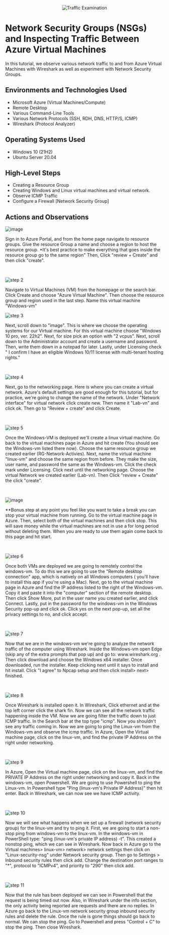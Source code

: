 <p align="center">
<img src="https://i.imgur.com/Ua7udoS.png" alt="Traffic Examination"/>
</p>

<h1>Network Security Groups (NSGs) and Inspecting Traffic Between Azure Virtual Machines</h1>
In this tutorial, we observe various network traffic to and from Azure Virtual Machines with Wireshark as well as experiment with Network Security Groups. <br />

<h2>Environments and Technologies Used</h2>

- Microsoft Azure (Virtual Machines/Compute)
- Remote Desktop
- Various Command-Line Tools
- Various Network Protocols (SSH, RDH, DNS, HTTP/S, ICMP)
- Wireshark (Protocol Analyzer)

<h2>Operating Systems Used </h2>

- Windows 10 (21H2)
- Ubuntu Server 20.04

<h2>High-Level Steps</h2>

- Creating a Resource Group
- Creating Windows and Linux virtual machines and virtual network.
- Observe ICMP Traffic
- Configure a Firewall [Network Security Group]

<h2>Actions and Observations</h2>

![image](https://github.com/user-attachments/assets/9fda66f7-6832-4348-91e1-947bfeb1deff)

<p>
Sign in to Azure Portal, and from the home page navigate to resource groups. Give the resource Group a name and choose a region to host the resource group. *It's best practice to make everything that goes inside the resource group go to the same region" Then, Click "review + Create" and then click "create".
</p>
<br />

![step 2](https://github.com/user-attachments/assets/506597c8-33bc-4034-adf5-c89cf359e36c)

<p>
Navigate to Virtual Machines (VM) from the homepage or the search bar. Click Create and choose "Azure Virtual Machine". Then choose the resource group and region used in the last step. Name this virtual machine "Windows-vm"
<br />

![step 3](https://github.com/user-attachments/assets/758c1740-7585-4057-be3a-f3f03e70c2d3)

<p>
Next, scroll down to "image". This is where we choose the operating systems for our Virtual machine. For this virtual machine choose "Windows 10 pro, ver. 22h2". Next, for size pick an option with "2 vcpus". Next, scroll down to the Administrator account and create a username and password. Then, write them down in a notepad for later. Lastly, under Licensing check " I confirm I have an eligible Windows 10/11 license with multi-tenant hosting rights."
</p>
<br />

![step 4](https://github.com/user-attachments/assets/2172626d-1f4a-4b62-aa86-102bf5d08e63)


<p>
Next, go to the networking page. Here is where you can create a virtual network. Azure's default settings are good enough for this tutorial, but for practice, we're going to change the name of the network. Under "Network interface" for virtual network click create new. Then name it "Lab-vn" and click ok. Then go to "Review + create" and click Create.
</p>
<br />

![step 5](https://github.com/user-attachments/assets/3925577f-d333-4cf1-9cec-c6c7609c32c2)



<p>
Once the Windows-VM is deployed we'll create a linux virtual machine. Go back to the virtual machines page in Azure and hit create (You should see the Windows-vm listed there now). Choose the same resource group we created earlier (RG-Network-Activies). Next, name the virtual machine "linux-vm" and choose the same region from before. They make the size, user name, and password the same as the Windows-vm. Click the check mark under Licensing. Click next until the networking page. Choose the virtual Network we created earlier (Lab-vn).
   Then Click "review + Create" the click "create".
</p>
<br />

![image](https://github.com/user-attachments/assets/a87cfc75-7fe1-49e7-9084-28ee124d6506)


<p>
**Bonus step at any point you feel like you want to take a break you can stop your virtual machine from running. Go to the virtual machine page in Azure. Then, select both of the virtual machines and then click stop. This will save money while the virtual machines are not in use a for long period without deleting them. When you are ready to use them again come back to this page and hit start.
</p>
<br />

![step 6](https://github.com/user-attachments/assets/1b8db5b9-60a8-4cfa-89f8-ea6f292aa422)

<p>
Once both VMs are deployed we are going to remotely control the windows-vm. To do this we are going to use the "Remote desktop connection" app, which is natively on all Windows computers ( you'll have to install this app if you're using a Mac). Next, go to the virtual machine page in Azure and find the IP address listed to the right of the Windows-vm. Copy it and paste it into the "computer" section of the remote desktop. Then click Show More, put in the user name you created earlier, and click Connect. Lastly, put in the password for the windows-vm in the Windows Security pop-up and click ok. Click yes on the next pop-up, set all the privacy settings to no, and click accept.
</p>
<br />

![step 7](https://github.com/user-attachments/assets/f22ff5a4-c2c3-4706-a2fa-4c6075175780)

<p>
Now that we are in the windows-vm we're going to analyze the network traffic of the computer using Wireshark. Inside the Windows-vm open Edge (skip any of the extra prompts that pop up) and go to: www.wireshark.org . Then click download and choose the Windows x64 installer. Once downloaded, run the installer. Keep clicking next until it says to install and hit install. Click "I agree" to Npcap setup and then click install> next> finished.
</p>
<br />

![step 8](https://github.com/user-attachments/assets/13121fa5-4805-4ad5-8135-7156c13ccef7)


<p>
 Once Wireshark is installed open it. In Wireshark, Click ethernet and at the top left corner click the shark fin. Now we can see all the network traffic happening inside the VM. Now we are going filter the traffic down to just ICMP traffic. In the Search bar at the top type "icmp". Now you shouldn't see any traffic coming in. Now we are going to ping the Linux-vm from the Windows-vm and observe the icmp traffic. In Azure, Open the Virtual machine page, click on the linux-vm, and find the private IP Address on the right under networking.
</p>
<br />

![step 9](https://github.com/user-attachments/assets/fbf521cd-a594-4583-96f7-308f343c00be)

<p>
  In Azure, Open the Virtual machine page, click on the linux-vm, and find the PRIVATE IP Address on the right under networking and copy it. Back in the windows-vm, open Powershell. We are going to use Powershell to ping the Linux-vm. In Powershell type "Ping (linux-vm's Private IP Address)" then hit enter. Back in Wireshark, we can now see we have ICMP activity.
</p>
<br />

![step 10](https://github.com/user-attachments/assets/4beb15d0-e337-4bd4-8580-fcc82808070a)

<p>
   Now we will see what happens when we set up a firewall (network security group) for the linux-vm and try to ping it. First, we are going to start a non-stop ping from windows-vm to the linux-vm. In the windows-vm in PowerShell type: "ping (linux-vm's private IP address) -t". This created a nonstop ping, which we can see in Wireshark. Now back in Azure go to the Virtual machines> linux-vm> network> network settings then click on "Linux-security-nsg" under Network security group. Then go to Settings > Inbound security rules then click add. Change the destination port ranges to "*", protocol to "ICMPv4", and priority to "290" then click add.
</p>
<br />

![step 11](https://github.com/user-attachments/assets/5784c9e8-8aba-4a32-82e6-b4803af0ee55)

<p>
  Now that the rule has been deployed we can see in Powershell that the request is being timed out now. Also, in Wireshark under the info section, the only activity being reported are requests and there are no replies. In Azure go back to the Linux-vm network security group inbound security rules and delete the rule. Once the rule is gone things should go back to normal. We can stop the ping. Go to Powershell and press "Control + C" to stop the ping. Then close Wireshark.
</p>
<br />

